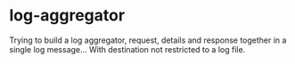 # log-aggregator
Trying to build a log aggregator, request, details and response together in a single log message... With destination not restricted to a log file.
